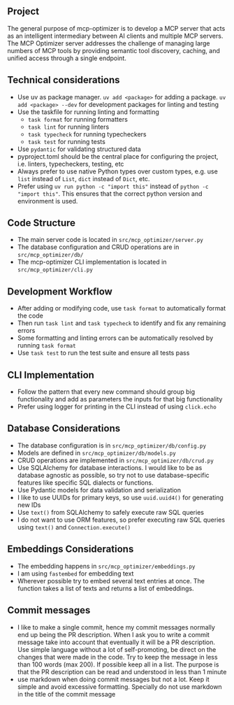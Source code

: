 ## Project

The general purpose of mcp-optimizer is to develop a MCP server that acts as an intelligent intermediary between AI clients and multiple MCP servers. The MCP Optimizer server addresses the challenge of managing large numbers of MCP tools by providing semantic tool discovery, caching, and unified access through a single endpoint.

## Technical considerations
- Use uv as package manager. `uv add <package>` for adding a package. `uv add <package> --dev` for development packages for linting and testing
- Use the taskfile for running linting and formatting
    - `task format` for running formatters
    - `task lint` for running linters
    - `task typecheck` for running typecheckers
    - `task test` for running tests
- Use `pydantic` for validating structured data
- pyproject.toml should be the central place for configuring the project, i.e. linters, typecheckers, testing, etc
- Always prefer to use native Python types over custom types, e.g. use `list` instead of `List`, `dict` instead of `Dict`, etc.
- Prefer using `uv run python -c "import this"` instead of `python -c "import this"`. This ensures that the correct python version and environment is used.

## Code Structure
- The main server code is located in `src/mcp_optimizer/server.py`
- The database configuration and CRUD operations are in `src/mcp_optimizer/db/`
- The mcp-optimizer CLI implementation is located in `src/mcp_optimizer/cli.py`

## Development Workflow
- After adding or modifying code, use `task format` to automatically format the code
- Then run `task lint` and `task typecheck` to identify and fix any remaining errors
- Some formatting and linting errors can be automatically resolved by running `task format`
- Use `task test` to run the test suite and ensure all tests pass

## CLI Implementation
- Follow the pattern that every new command should group big functionality and add as parameters the inputs for that big functionality
- Prefer using logger for printing in the CLI instead of using `click.echo`


## Database Considerations
- The database configuration is in `src/mcp_optimizer/db/config.py`
- Models are defined in `src/mcp_optimizer/db/models.py`
- CRUD operations are implemented in `src/mcp_optimizer/db/crud.py`
- Use SQLAlchemy for database interactions. I would like to be as database agnostic as possible, so try not to use database-specific features like specific SQL dialects or functions.
- Use Pydantic models for data validation and serialization
- I like to use UUIDs for primary keys, so use `uuid.uuid4()` for generating new IDs
- Use `text()` from SQLAlchemy to safely execute raw SQL queries
- I do not want to use ORM features, so prefer executing raw SQL queries using `text()` and `Connection.execute()`

## Embeddings Considerations
- The embedding happens in `src/mcp_optimizer/embeddings.py`
- I am using `fastembed` for embedding text
- Wherever possible try to embed several text entries at once. The function takes a list of texts and returns a list of embeddings.


## Commit messages
- I like to make a single commit, hence my commit messages normally end up being the PR description. When I ask you to write a commit message take into account that eventually it will be a PR description. Use simple language without a lot of self-promoting, be direct on the changes that were made in the code. Try to keep the message in less than 100 words (max 200). If possible keep all in a list. The purpose is that the PR description can be read and understood in less than 1 minute
- use markdown when doing commit messages but not a lot. Keep it simple and avoid excessive formatting. Specially do not use markdown in the title of the commit message

